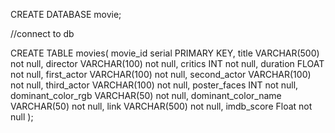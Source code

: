 CREATE DATABASE movie;

//connect to db


CREATE TABLE movies(
movie_id serial PRIMARY KEY, 
title VARCHAR(500) not null,
director VARCHAR(100) not null,
critics INT not null,
duration FLOAT not null,
first_actor VARCHAR(100) not null,
second_actor VARCHAR(100) not null,
third_actor VARCHAR(100) not null,
poster_faces INT not null,
dominant_color_rgb VARCHAR(50) not null,
dominant_color_name VARCHAR(50) not null,
link VARCHAR(500) not null,
imdb_score Float not null
 );


